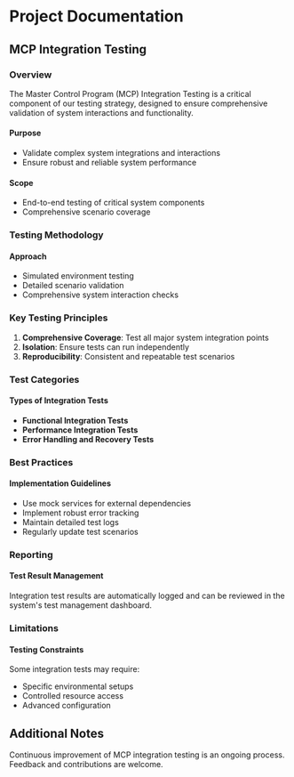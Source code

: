 # Project Documentation

## MCP Integration Testing

### Overview
The Master Control Program (MCP) Integration Testing is a critical component of our testing strategy, designed to ensure comprehensive validation of system interactions and functionality.

#### Purpose
- Validate complex system integrations and interactions
- Ensure robust and reliable system performance

#### Scope
- End-to-end testing of critical system components
- Comprehensive scenario coverage

### Testing Methodology
#### Approach
- Simulated environment testing
- Detailed scenario validation
- Comprehensive system interaction checks

### Key Testing Principles
1. **Comprehensive Coverage**: Test all major system integration points
2. **Isolation**: Ensure tests can run independently
3. **Reproducibility**: Consistent and repeatable test scenarios

### Test Categories
#### Types of Integration Tests
- **Functional Integration Tests**
- **Performance Integration Tests**
- **Error Handling and Recovery Tests**

### Best Practices
#### Implementation Guidelines
- Use mock services for external dependencies
- Implement robust error tracking
- Maintain detailed test logs
- Regularly update test scenarios

### Reporting
#### Test Result Management
Integration test results are automatically logged and can be reviewed in the system's test management dashboard.

### Limitations
#### Testing Constraints
Some integration tests may require:
- Specific environmental setups
- Controlled resource access
- Advanced configuration

## Additional Notes
Continuous improvement of MCP integration testing is an ongoing process. Feedback and contributions are welcome.